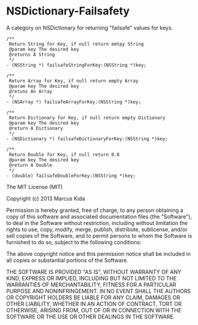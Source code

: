 NSDictionary-Failsafety
=======================

A category on NSDictionary for returning "failsafe" values for keys.

```
/**
 Return String for Key, if null return emtpy String
 @param key The desired key
 @returns A String
 */
- (NSString *) failsafeStringForKey:(NSString *)key;

/**
 Return Array for Key, if null return empty Array
 @param key The desired key
 @retuns An Array
 */
- (NSArray *) failsafeArrayForKey:(NSString *)key;

/**
 Return Dictionary for Key, if null return empty Dictionary
 @param key The desired key
 @return A Dictionary
 */
- (NSDictionary *) failsafeDictionaryForKey:(NSString *)key;

/**
 Return Double for Key, if null return 0.0
 @param key The desired key
 @return A Double
 */
- (double) failsafeDoubleForKey:(NSString *)key;
```

The MIT License (MIT)

Copyright (c) 2013 Marcus Kida

Permission is hereby granted, free of charge, to any person obtaining a copy of this software and associated documentation files (the "Software"), to deal in the Software without restriction, including without limitation the rights to use, copy, modify, merge, publish, distribute, sublicense, and/or sell copies of the Software, and to permit persons to whom the Software is furnished to do so, subject to the following conditions:

The above copyright notice and this permission notice shall be included in all copies or substantial portions of the Software.

THE SOFTWARE IS PROVIDED "AS IS", WITHOUT WARRANTY OF ANY KIND, EXPRESS OR IMPLIED, INCLUDING BUT NOT LIMITED TO THE WARRANTIES OF MERCHANTABILITY, FITNESS FOR A PARTICULAR PURPOSE AND NONINFRINGEMENT. IN NO EVENT SHALL THE AUTHORS OR COPYRIGHT HOLDERS BE LIABLE FOR ANY CLAIM, DAMAGES OR OTHER LIABILITY, WHETHER IN AN ACTION OF CONTRACT, TORT OR OTHERWISE, ARISING FROM, OUT OF OR IN CONNECTION WITH THE SOFTWARE OR THE USE OR OTHER DEALINGS IN THE SOFTWARE.